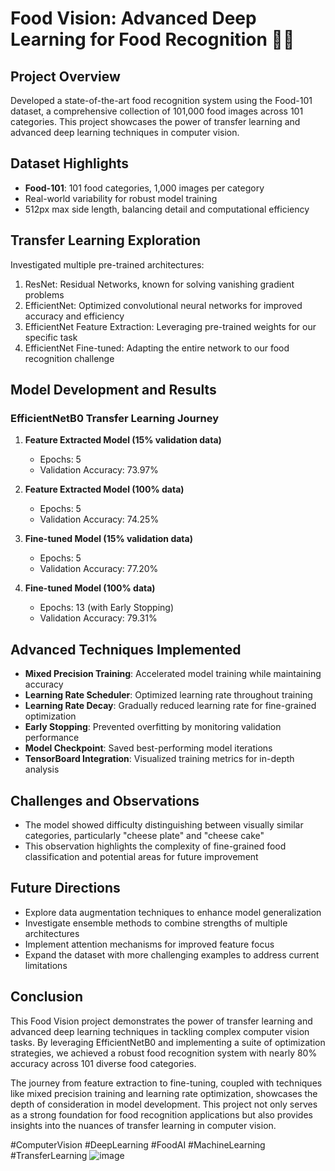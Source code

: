 # Food Vision: Advanced Deep Learning for Food Recognition 🍔🧠

## Project Overview
Developed a state-of-the-art food recognition system using the Food-101 dataset, a comprehensive collection of 101,000 food images across 101 categories. This project showcases the power of transfer learning and advanced deep learning techniques in computer vision.

## Dataset Highlights
- **Food-101**: 101 food categories, 1,000 images per category
- Real-world variability for robust model training
- 512px max side length, balancing detail and computational efficiency

## Transfer Learning Exploration
Investigated multiple pre-trained architectures:
1. ResNet: Residual Networks, known for solving vanishing gradient problems
2. EfficientNet: Optimized convolutional neural networks for improved accuracy and efficiency
3. EfficientNet Feature Extraction: Leveraging pre-trained weights for our specific task
4. EfficientNet Fine-tuned: Adapting the entire network to our food recognition challenge

## Model Development and Results

### EfficientNetB0 Transfer Learning Journey

1. **Feature Extracted Model (15% validation data)**
   - Epochs: 5
   - Validation Accuracy: 73.97%

2. **Feature Extracted Model (100% data)**
   - Epochs: 5
   - Validation Accuracy: 74.25%

3. **Fine-tuned Model (15% validation data)**
   - Epochs: 5
   - Validation Accuracy: 77.20%

4. **Fine-tuned Model (100% data)**
   - Epochs: 13 (with Early Stopping)
   - Validation Accuracy: 79.31%

## Advanced Techniques Implemented

- **Mixed Precision Training**: Accelerated model training while maintaining accuracy
- **Learning Rate Scheduler**: Optimized learning rate throughout training
- **Learning Rate Decay**: Gradually reduced learning rate for fine-grained optimization
- **Early Stopping**: Prevented overfitting by monitoring validation performance
- **Model Checkpoint**: Saved best-performing model iterations
- **TensorBoard Integration**: Visualized training metrics for in-depth analysis

## Challenges and Observations
- The model showed difficulty distinguishing between visually similar categories, particularly "cheese plate" and "cheese cake"
- This observation highlights the complexity of fine-grained food classification and potential areas for future improvement

## Future Directions
- Explore data augmentation techniques to enhance model generalization
- Investigate ensemble methods to combine strengths of multiple architectures
- Implement attention mechanisms for improved feature focus
- Expand the dataset with more challenging examples to address current limitations

## Conclusion
This Food Vision project demonstrates the power of transfer learning and advanced deep learning techniques in tackling complex computer vision tasks. By leveraging EfficientNetB0 and implementing a suite of optimization strategies, we achieved a robust food recognition system with nearly 80% accuracy across 101 diverse food categories.

The journey from feature extraction to fine-tuning, coupled with techniques like mixed precision training and learning rate optimization, showcases the depth of consideration in model development. This project not only serves as a strong foundation for food recognition applications but also provides insights into the nuances of transfer learning in computer vision.

#ComputerVision #DeepLearning #FoodAI #MachineLearning #TransferLearning
![image](https://github.com/user-attachments/assets/0c1fb504-bf62-4307-a34e-218d0027e811)
